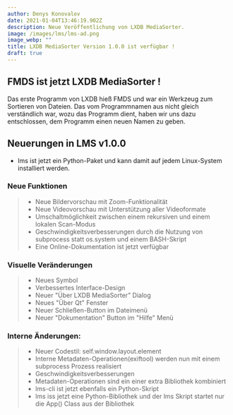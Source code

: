 ```yaml
---
author: Denys Konovalov
date: 2021-01-04T13:46:19.902Z
description: Neue Veröffentlichung von LXDB MediaSorter.
image: /images/lms/lms-ad.png
image_webp: ""
title: LXDB MediaSorter Version 1.0.0 ist verfügbar !
draft: true
---
```

## FMDS ist jetzt LXDB MediaSorter !

Das erste Programm von LXDB hieß FMDS und war ein Werkzeug zum Sortieren von Dateien.
Das vom Programmnamen aus nicht gleich verständlich war, wozu das Programm dient,
haben wir uns dazu entschlossen, dem Programm einen neuen Namen zu geben.

## Neuerungen in LMS v1.0.0

* lms ist jetzt ein Python-Paket und kann damit auf jedem Linux-System installiert werden.

### Neue Funktionen

> - Neue Bildervorschau mit Zoom-Funktionalität
> - Neue Videovorschau mit Unterstützung aller Videoformate
> - Umschaltmöglichkeit zwischen einem rekursiven und einem lokalen Scan-Modus
> - Geschwindigkeitsverbesserungen durch die Nutzung von subprocess statt os.system
>   und einem BASH-Skript
> - Eine Online-Dokumentation ist jetzt verfügbar

### Visuelle Veränderungen

> - Neues Symbol
> - Verbessertes Interface-Design
> - Neuer "Über LXDB MediaSorter" Dialog
> - Neues "Über Qt" Fenster
> - Neuer Schließen-Button im Dateimenü
> - Neuer "Dokumentation" Button im "Hilfe" Menü

### Interne Änderungen:

> - Neuer Codestil: self.window.layout.element
> - Interne Metadaten-Operationen(exiftool) werden nun mit einem subprocess Prozess realisiert
> - Geschwindigkeitsverbesserungen
> - Metadaten-Operationen sind ein einer extra Bibliothek kombiniert
> - lms-cli ist jetzt ebenfalls ein Python-Skript
> - lms iss jetzt eine Python-Bibliothek und der lms Skript startet nur die App()
> Class aus der Bibliothek
